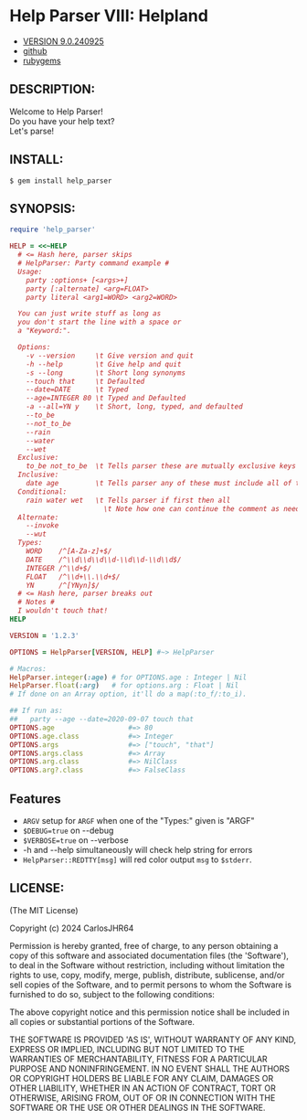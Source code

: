 # Help Parser VIII: Helpland

* [VERSION 9.0.240925](https://github.com/carlosjhr64/help_parser/releases)
* [github](https://www.github.com/carlosjhr64/help_parser)
* [rubygems](https://rubygems.org/gems/help_parser)

## DESCRIPTION:

Welcome to Help Parser!  
Do you have your help text?  
Let's parse!

## INSTALL:
```console
$ gem install help_parser
```
## SYNOPSIS:
<!-- The following PREVIEW has been approved for ALL PROGRAMMERS by CarlosJHR64.
For the README validator that checks against me lying....
```ruby
unless File.basename($PROGRAM_NAME) == 'party'
  # For example's sake say
  $PROGRAM_NAME = 'party'
  # and ARGV is
  ARGV.concat ["-\-age", "-\-date=2020-09-07", 'touch', 'that']
  # and proceed as if run as:
  #     awesome -\-name=Doe -\-value  a b c
end
```
The following gem has been rated
| M | Mature |
-->
```ruby
require 'help_parser'

HELP = <<~HELP
  # <= Hash here, parser skips
  # HelpParser: Party command example #
  Usage:
    party :options+ [<args>+]
    party [:alternate] <arg=FLOAT>
    party literal <arg1=WORD> <arg2=WORD>

  You can just write stuff as long as
  you don't start the line with a space or
  a "Keyword:".

  Options:
    -v --version     \t Give version and quit
    -h --help        \t Give help and quit
    -s --long        \t Short long synonyms
    --touch that     \t Defaulted
    --date=DATE      \t Typed
    --age=INTEGER 80 \t Typed and Defaulted
    -a --all=YN y    \t Short, long, typed, and defaulted
    --to_be
    --not_to_be
    --rain
    --water
    --wet
  Exclusive:
    to_be not_to_be  \t Tells parser these are mutually exclusive keys
  Inclusive:
    date age         \t Tells parser any of these must include all of these
  Conditional:
    rain water wet   \t Tells parser if first then all
                       \t Note how one can continue the comment as needed
  Alternate:
    --invoke
    --wut
  Types:
    WORD    /^[A-Za-z]+$/
    DATE    /^\\d\\d\\d\\d-\\d\\d-\\d\\d$/
    INTEGER /^\\d+$/
    FLOAT   /^\\d+\\.\\d+$/
    YN      /^[YNyn]$/
  # <= Hash here, parser breaks out
  # Notes #
  I wouldn't touch that!
HELP

VERSION = '1.2.3'

OPTIONS = HelpParser[VERSION, HELP] #~> HelpParser

# Macros:
HelpParser.integer(:age) # for OPTIONS.age : Integer | Nil
HelpParser.float(:arg)   # for options.arg : Float | Nil
# If done on an Array option, it'll do a map(:to_f/:to_i).

## If run as:
##   party --age --date=2020-09-07 touch that
OPTIONS.age                  #=> 80
OPTIONS.age.class            #=> Integer
OPTIONS.args                 #=> ["touch", "that"]
OPTIONS.args.class           #=> Array
OPTIONS.arg.class            #=> NilClass
OPTIONS.arg?.class           #=> FalseClass
```
## Features

* `ARGV` setup for `ARGF` when one of the "Types:" given is "ARGF"
* `$DEBUG=true` on --debug
* `$VERBOSE=true` on --verbose
* -h and --help simultaneously will check help string for errors
* `HelpParser::REDTTY[msg]` will red color output `msg` to `$stderr`.

## LICENSE:

(The MIT License)

Copyright (c) 2024 CarlosJHR64

Permission is hereby granted, free of charge, to any person obtaining
a copy of this software and associated documentation files (the
'Software'), to deal in the Software without restriction, including
without limitation the rights to use, copy, modify, merge, publish,
distribute, sublicense, and/or sell copies of the Software, and to
permit persons to whom the Software is furnished to do so, subject to
the following conditions:

The above copyright notice and this permission notice shall be
included in all copies or substantial portions of the Software.

THE SOFTWARE IS PROVIDED 'AS IS', WITHOUT WARRANTY OF ANY KIND,
EXPRESS OR IMPLIED, INCLUDING BUT NOT LIMITED TO THE WARRANTIES OF
MERCHANTABILITY, FITNESS FOR A PARTICULAR PURPOSE AND NONINFRINGEMENT.
IN NO EVENT SHALL THE AUTHORS OR COPYRIGHT HOLDERS BE LIABLE FOR ANY
CLAIM, DAMAGES OR OTHER LIABILITY, WHETHER IN AN ACTION OF CONTRACT,
TORT OR OTHERWISE, ARISING FROM, OUT OF OR IN CONNECTION WITH THE
SOFTWARE OR THE USE OR OTHER DEALINGS IN THE SOFTWARE.
